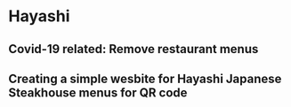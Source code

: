 # Hayashi
## Covid-19 related: Remove restaurant menus 
## Creating a simple wesbite for Hayashi Japanese Steakhouse menus for QR code 

